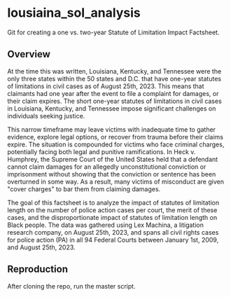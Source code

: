 # lousiaina_sol_analysis
Git for creating a one vs. two-year Statute of Limitation Impact Factsheet.

## Overview
At the time this was written, Louisiana, Kentucky, and Tennessee were the only three states within the 50 states and D.C. that have one-year statutes of limitations in civil cases as of August 25th, 2023. This means that claimants had one year after the event to file a complaint for damages, or their claim expires. The short one-year statutes of limitations in civil cases in Louisiana, Kentucky, and Tennessee impose significant challenges on individuals seeking justice.

This narrow timeframe may leave victims with inadequate time to gather evidence, explore legal options, or recover from trauma before their claims expire. The situation is compounded for victims who face criminal charges, potentially facing both legal and punitive ramifications. In Heck v. Humphrey, the Supreme Court of the United States held that a defendant cannot claim damages for an allegedly unconstitutional conviction or imprisonment without showing that the conviction or sentence has been overturned in some way. As a result, many victims of misconduct are given "cover charges" to bar them from claiming damages.

The goal of this factsheet is to analyze the impact of statutes of limitation length on the number of police action cases per court, the merit of these cases, and the disproportionate impact of statutes of limitation length on Black people.  The data was gathered using Lex Machina, a litigation research company, on August 25th, 2023, and spans all civil rights cases for police action (PA) in all 94 Federal Courts between January 1st, 2009, and August 25th, 2023.

## Reproduction
After cloning the repo, run the master script.
